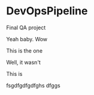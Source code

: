 # DevOpsPipeline
Final QA project 
 
 Yeah baby.
 Wow

 This is the one

 Well, it wasn't

 This is


 fsgdfgdfgdfghs
 dfggs